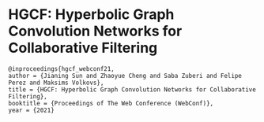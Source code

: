 # HGCF: Hyperbolic Graph Convolution Networks for Collaborative Filtering

```
@inproceedings{hgcf_webconf21,
author = {Jianing Sun and Zhaoyue Cheng and Saba Zuberi and Felipe Perez and Maksims Volkovs},
title = {HGCF: Hyperbolic Graph Convolution Networks for Collaborative Filtering},
booktitle = {Proceedings of The Web Conference (WebConf)},
year = {2021}
